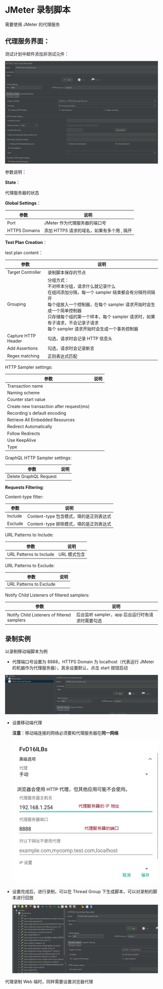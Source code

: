 # JMeter 录制脚本

需要使用 JMeter 的代理服务

## 代理服务界面：

测试计划中邮件添加非测试元件：

![proxy](./images/proxy1.png)

参数说明：

**State**：

代理服务器的状态

**Global Settings**：

| 参数          | 说明                                       |
| ------------- | ------------------------------------------ |
| Port          | JMeter 作为代理服务器的端口号              |
| HTTPS Domains | 添加 HTTPS 请求的域名，如果有多个用 , 隔开 |

**Test Plan Creation**：

test plan content：

| 参数                | 说明                                                         |
| ------------------- | ------------------------------------------------------------ |
| Target Controller   | 录制脚本保存的节点                                           |
| Grouping            | 分组方式：<br />不对样本分组，请求什么就记录什么<br />在组间添加分隔，每一个 sampler 结束都会有分隔符间隔开<br />每个组放入一个控制器，在每个 sampler 请求开始时会生成一个简单控制器<br />只存储每个组的第一个样本，每个 sampler 请求时，如果有子请求，不会记录子请求<br />每个 sampler 请求开始时会生成一个事务控制器 |
| Capture HTTP Header | 勾选，请求时会记录 HTTP 信息头                               |
| Add Assertions      | 勾选，请求时会记录断言                                       |
| Regex matching      | 正则表达式匹配                                               |

HTTP Sampler settings:

| 参数                                     | 说明 |
| ---------------------------------------- | ---- |
| Transaction name                         |      |
| Naming scheme                            |      |
| Counter start value                      |      |
| Create new transaction after request(ms) |      |
| Recording`s default encoding             |      |
| Retrieve All Embedded Resources          |      |
| Redirect Automatically                   |      |
| Follow Redirects                         |      |
| Use KeepAlive                            |      |
| Type                                     |      |

GraphQL HTTP Sampler settings:

| 参数                   | 说明 |
| ---------------------- | ---- |
| Delete GraphQL Request |      |

**Requests Filtering**:

Content-type filter:

| 参数    | 说明                                    |
| ------- | --------------------------------------- |
| Include | Content-type 包含模式，填的是正则表达式 |
| Exclude | Content-type 排除模式，填的是正则表达式 |

URL Patterns to Include:

| 参数                    | 说明         |
| ----------------------- | ------------ |
| URL Patterns to Include | URL 模式包含 |

URL Patterns to Exclude:

| 参数                    | 说明 |
| ----------------------- | ---- |
| URL Patterns to Exclude |      |

Notify Child Listeners of filtered samplers:

| 参数                                        | 说明                                             |
| ------------------------------------------- | ------------------------------------------------ |
| Notify Child Listeners of filtered samplers | 后台监听 sampler，app 后台运行时有请求时需要勾选 |

## 录制实例

以录制移动端脚本为例

+ 代理端口号设置为 8888，HTTPS Domain 为 localhost（代表运行 JMeter 的机器作为代理服务器），其余设置默认，点击 start 按钮启动

![proxy](./images/proxy2.png)

+ 设置移动端代理

  **注意**：移动端连接的网络必须要和代理服务器在**同一网络**

  ![proxy](./images/proxy3.png)

+ 设置完成后，进行录制，可以在 Thread Group 下生成脚本，可以对录制的脚本进行回放

  ![proxy](./images/proxy4.png)


代理录制 Web 端时，同样需要设置浏览器代理